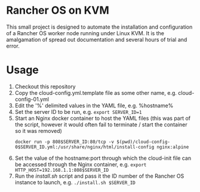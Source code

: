 # Rancher OS on KVM
This small project is designed to automate the installation and configuration of a Rancher OS worker node running under Linux KVM. It is the amalgamation of spread out documentation and several hours of trial and error.

# Usage
1. Checkout this repository
1. Copy the cloud-config.yml.template file as some other name, e.g. cloud-config-01.yml
1. Edit the '%' delimited values in the YAML file, e.g. %hostname%
1. Set the server ID to be run, e.g. `export SERVER_ID=1`
1. Start an Nginx docker container to host the YAML files (this was part of the script, however it would often fail to terminate / start the container so it was removed)
   ```
   docker run -p 808$SERVER_ID:80/tcp -v $(pwd)/cloud-config-0$SERVER_ID.yml:/usr/share/nginx/html/install-config nginx:alpine
   ```
1. Set the value of the hostname:port through which the cloud-init file can be accessed through the Nginx container, e.g. `export HTTP_HOST=192.168.1.1:808$SERVER_ID`
1. Run the *install.sh* script and pass it the ID number of the Rancher OS instance to launch, e.g. `./install.sh $SERVER_ID`
